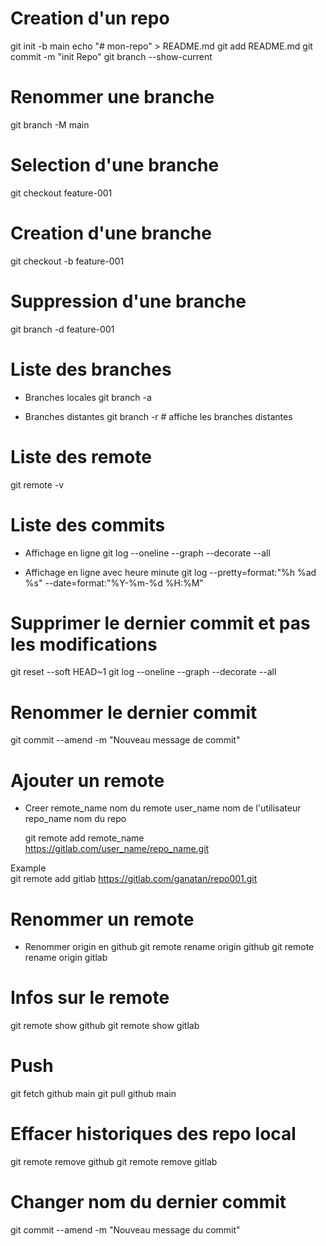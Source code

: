 # Creation d'un repo
  git init -b main
  echo "# mon-repo" > README.md
  git add README.md
  git commit -m "init Repo"
  git branch --show-current

# Renommer une branche
  git branch -M main
  
# Selection d'une branche
  git checkout feature-001  

# Creation d'une branche
  git checkout -b feature-001  

# Suppression d'une branche
  git branch -d feature-001  

# Liste des branches
  - Branches locales
  git branch -a
  
  - Branches distantes
  git branch -r     # affiche les branches distantes

# Liste des remote
  git remote -v

# Liste des commits
  
  - Affichage en ligne
    git log --oneline --graph --decorate --all

  - Affichage en ligne avec heure minute
    git log --pretty=format:"%h %ad %s" --date=format:"%Y-%m-%d %H:%M"  

# Supprimer le dernier commit et pas les modifications
  git reset --soft HEAD~1
  git log --oneline --graph --decorate --all    

# Renommer le dernier commit
  
  git commit --amend -m "Nouveau message de commit"

# Ajouter un remote
  - Creer 
    remote_name         nom du remote
    user_name           nom de l'utilisateur
    repo_name           nom du repo
  
    git remote add remote_name https://gitlab.com/user_name/repo_name.git

  Example    
    git remote add gitlab https://gitlab.com/ganatan/repo001.git

# Renommer un remote
  - Renommer origin en github
    git remote rename origin github
    git remote rename origin gitlab

# Infos sur le remote
  git remote show github
  git remote show gitlab


# Push
  git fetch github main
  git pull github main

# Effacer historiques des repo local
  git remote remove github
  git remote remove gitlab

# Changer nom du dernier commit
  git commit --amend -m "Nouveau message du commit"  
  
